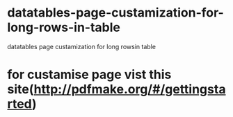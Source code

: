 # datatables-page-custamization-for-long-rows-in-table
datatables page custamization for long rowsin table

# for custamise page vist this site(http://pdfmake.org/#/gettingstarted)
